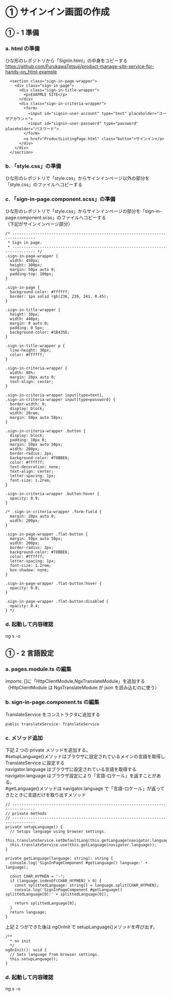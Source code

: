 # ① サインイン画面の作成

## ① - 1 準備

### a. html の準備

ひな形のレポジトリから「SignIn.html」の中身をコピーする  
https://github.com/FurukawaTetsuji/product-manage-site-service-for-hands-on_html-example

```
  <section class="sign-in-page-wrapper">
    <div class="sign-in-page">
      <div class="sign-in-title-wrapper">
        <p>EXAPMLE SITE</p>
      </div>
      <div class="sign-in-criteria-wrapper">
        <form>
          <input id="signin-user-account" type="text" placeholder="ユーザアカウント">
          <input id="signin-user-password" type="password" placeholder="パスワード">
        </form>
        <a href="ProductListingPage.html" class="button">サインイン</a>
      </div>
    </div>
  </section>
```

### b. 「style.css」の準備

ひな形のレポジトリで「style.css」からサインインページ以外の部分を「style.css」のファイルへコピーする

### c. 「sign-in-page.component.scss」の準備

ひな形のレポジトリで「style.css」からサインインページの部分を「sign-in-page.component.scss」のファイルへコピーする  
（下記がサインインページ部分）

```
/* --------------------------------------------------------------------------------
 * Sign in page.
 * -------------------------------------------------------------------------------- */
.sign-in-page-wrapper {
  width: 450px;
  height: 300px;
  margin: 50px auto 0;
  padding-top: 100px;
}

.sign-in-page {
  background-color: #ffffff;
  border: 1px solid rgb(236, 239, 241, 0.45);
}

.sign-in-title-wrapper {
  height: 30px;
  width: 440px;
  margin: 0 auto 0;
  padding: 0 5px;
  background-color: #1B435D;
}

.sign-in-title-wrapper p {
  line-height: 30px;
  color: #ffffff;
}

.sign-in-criteria-wrapper {
  width: 80%;
  margin: 20px auto 0;
  text-align: center;
}

.sign-in-criteria-wrapper input[type=text],
.sign-in-criteria-wrapper input[type=password] {
  border-width: 0;
  display: block;
  width: 20rem;
  margin: 50px auto 50px;
}

.sign-in-criteria-wrapper .button {
  display: block;
  padding: 10px 0;
  margin: 50px auto 50px;
  width: 200px;
  border-radius: 2px;
  background-color: #78BBE6;
  color: #ffffff;
  text-decoration: none;
  text-align: center;
  letter-spacing: 1px;
  font-size: 1.2rem;
}

.sign-in-criteria-wrapper .button:hover {
  opacity: 0.9;
}

/* .sign-in-criteria-wrapper .form-field {
  margin: 20px auto 0;
  width: 200px;
}

.sign-in-page-wrapper .flat-button {
  margin: 50px auto 50px;
  width: 200px;
  border-radius: 2px;
  background-color: #78BBE6;
  color: #ffffff;
  letter-spacing: 1px;
  font-size: 1.2rem;
  box-shadow: none;
}

.sign-in-page-wrapper .flat-button:hover {
  opacity: 0.8;
}

.sign-in-page-wrapper .flat-button:disabled {
  opacity: 0.4;
} */
```

### d. 起動して内容確認

ng s -o

## ① - 2 言語設定

### a. pages.module.ts の編集

imports: []に「HttpClientModule,NgxTranslateModule」を追加する
（HttpClientModule は NgxTranslateModule が json を読み込むのに使う）

### b. sign-in-page.component.ts の編集

TranslateService をコンストラクタに追加する

```
public translateService: TranslateService
```

### c. メソッド追加

下記 2 つの private メソッドを追加する。  
#setupLanguage()メソッドはブラウザに設定されているメインの言語を取得し TranslateService に設定する  
navigator.language はブラウザに設定されている言語を取得する  
navigator.language はブラウザ設定により「言語-ロケール」を返すことがある。  
#getLanguage()メソッドは navigator.language で「言語-ロケール」が返ってきたときに言語だけを取り出すメソッド

```
// --------------------------------------------------------------------------------
// private methods
// --------------------------------------------------------------------------------
private setupLanguage() {
  // Setups language using browser settings.
  this.translateService.setDefaultLang(this.getLanguage(navigator.language));
  this.translateService.use(this.getLanguage(navigator.language));
}

private getLanguage(language: string): string {
  console.log('SignInPageComponent #getLanguage() language:' + language);

  const CHAR_HYPHEN = '-';
  if (language.indexOf(CHAR_HYPHEN) > 0) {
    const splittedLanguage: string[] = language.split(CHAR_HYPHEN);
    console.log('SignInPageComponent #getLanguage() splittedLanguage[0]:' + splittedLanguage[0]);

    return splittedLanguage[0];
  }
  return language;
}
```

上記 2 つができた後は
ngOnInit で setupLanguage()メソッドを呼び出す。

```
/**
  * on init
  */
ngOnInit(): void {
  // Sets language from browser settings.
  this.setupLanguage();
}
```

### d. 起動して内容確認

ng s -o
